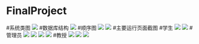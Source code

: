 # FinalProject
#系统类图
![](关键页面截图/系统类图.jpg)
#数据库结构
![](关键页面截图/数据库结构截图.png)
#顺序图
![](关键页面截图/学生顺序图.png)
![](关键页面截图/教授.png)
#主要运行页面截图
#学生
![](关键页面截图/学生界面一.png)
![](关键页面截图/学生界面二.png)
#管理员
![](关键页面截图/管理员页面一.png)
![](关键页面截图/管理员页面二.png)
![](关键页面截图/管理员页面三.png)
![](关键页面截图/管理员添加排课信息.png)
#教授
![](关键页面截图/教师登陆查看信息.png)
![](关键页面截图/教师管理页面一.png)
![](关键页面截图/教师管理页面二.png)
